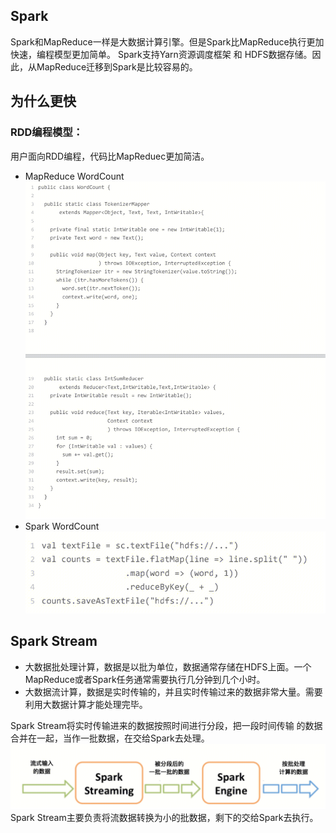 ## Spark
Spark和MapReduce一样是大数据计算引擎。但是Spark比MapReduce执行更加快速，编程模型更加简单。
Spark支持Yarn资源调度框架 和 HDFS数据存储。因此，从MapReduce迁移到Spark是比较容易的。

## 为什么更快
### RDD编程模型：
用户面向RDD编程，代码比MapReduec更加简洁。
- MapReduce WordCount
![alt text](image-10.png)
- Spark WordCount
![alt text](image-11.png)


## Spark Stream

- 大数据批处理计算，数据是以批为单位，数据通常存储在HDFS上面。一个MapReduce或者Spark任务通常需要执行几分钟到几个小时。
- 大数据流计算，数据是实时传输的，并且实时传输过来的数据非常大量。需要利用大数据计算才能处理完毕。

Spark Stream将实时传输进来的数据按照时间进行分段，把一段时间传输 的数据合并在一起，当作一批数据，在交给Spark去处理。
![alt text](image-12.png)
Spark Stream主要负责将流数据转换为小的批数据，剩下的交给Spark去执行。